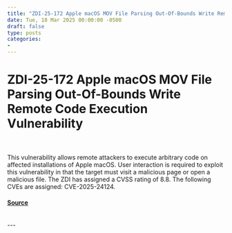 ```yaml
---
title: "ZDI-25-172 Apple macOS MOV File Parsing Out-Of-Bounds Write Remote Code Execution Vulnerability"
date: Tue, 18 Mar 2025 00:00:00 -0500
draft: false
type: posts
categories: 
- 
---
```

# ZDI-25-172 Apple macOS MOV File Parsing Out-Of-Bounds Write Remote Code Execution Vulnerability

<br/>

<br/>
This vulnerability allows remote attackers to execute arbitrary code on affected installations of Apple macOS. User interaction is required to exploit this vulnerability in that the target must visit a malicious page or open a malicious file. The ZDI has assigned a CVSS rating of 8.8. The following CVEs are assigned: CVE-2025-24124.

#### [Source](http://www.zerodayinitiative.com/advisories/ZDI-25-172/)

<br/>
---
